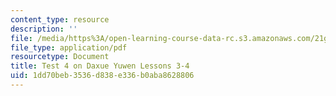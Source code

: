 ```yaml
---
content_type: resource
description: ''
file: /media/https%3A/open-learning-course-data-rc.s3.amazonaws.com/21g-107-chinese-i-streamlined-fall-2014/1dd70beb3536d838e336b0aba8628806_MIT21G_107F14_Test_4.pdf
file_type: application/pdf
resourcetype: Document
title: Test 4 on Daxue Yuwen Lessons 3-4
uid: 1dd70beb-3536-d838-e336-b0aba8628806
---
```

